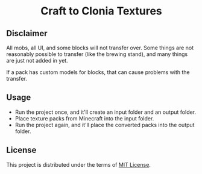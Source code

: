 <div align="center">
    <h1 align="center">Craft to Clonia Textures</h1>
</div>

## Disclaimer
All mobs, all UI, and some blocks will not transfer over.
Some things are not reasonably possible to transfer (like the brewing stand),
and many things are just not added in yet.

If a pack has custom models for blocks, that can cause problems with the transfer.

## Usage
- Run the project once, and it'll create an input folder and an output folder.
- Place texture packs from Minecraft into the input folder.
- Run the project again, and it'll place the converted packs into the output folder.

## License
This project is distributed under the terms of [MIT License](LICENSE).
